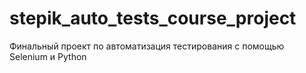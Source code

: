 # stepik_auto_tests_course_project
Финальный проект по автоматизация тестирования с помощью Selenium и Python
